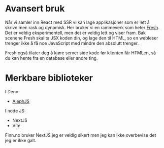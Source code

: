 # Avansert bruk

Når vi samler inn React med SSR vi kan lage applikasjoner som er lett å skrive
men rask og dynamisk. Her bruker vi en rammeverk som heter
[Fresh](https://github.com/lucacasonato/fresh). Det er veldig eksperimentell,
men det er veldig lett og viser fram. Bak scenene Fresh skal ta JSX koden din,
og lage den til HTML, so en webleser trenger ikke å få noe JavaScript med mindre
den absolutt trenger.

Fresh også tilater deg å kjøre server side kode før klienten får HTMLen, så du
kan hente fra en database eller andre ting.

# Merkbare biblioteker

I Deno:

- [AlephJS](https://alephjs.org)

I node JS:

- NextJS
- Vite

Finn.no bruker NextJS jeg er veldig sikert men jeg kan ikke overbevise det jeg
er ikke galt.
